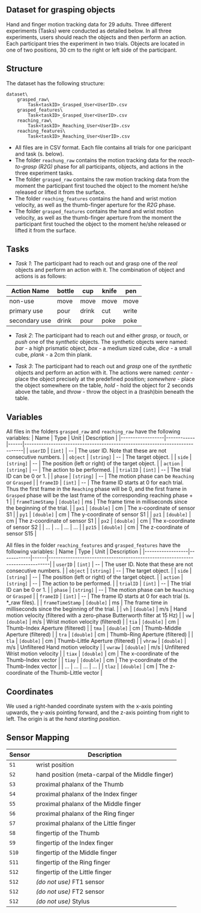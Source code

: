 ## Dataset for grasping objects
Hand and finger motion tracking data for 29 adults. Three different experiments (Tasks) were conducted as detailed below. In all three experiments, users should reach the objects and then perform an action.
Each participant tries the experiment in two trials. Objects are located in one of two positions, 30 cm to the right or left side of the participant.

## Structure
The dataset has the following structure:

    dataset\
	    grasped_raw\
		    Task<taskID>_Grasped_User<UserID>.csv
		grasped_features\
		    Task<taskID>_Grasped_User<UserID>.csv
	    reaching_raw\
		    Task<taskID>_Reaching_User<UserID>.csv
	    reaching_features\
		    Task<taskID>_Reaching_User<UserID>.csv

- All files are in CSV format. Each file contains all trials for one paricipant and task (s. below).
- The folder `reachung_raw` contains the motion tracking data for the *reach-to-grasp (R2G)* phase for all participants, objects, and actions in the three experiment tasks.
- The folder `grasped_raw` contains the raw motion tracking data from the moment the participant first touched the object to the moment he/she released or lifted it from the surface.
- The folder `reaching_features` contains the hand and wrist motion velocity, as well as the thumb-finger aperture for the *R2G* phase.
- The folder `grasped_features` contains the hand and wrist motion velocity, as well as the thumb-finger aperture from the moment the participant first touched the object to the moment he/she released or lifted it from the surface.

## Tasks
- *Task 1*: The participant had to reach out and grasp one of the *real* objects and perform an action with it. The combination of object and actions is as follows:

| Action Name     | bottle     | cup   | knife | pen   |
|-----------------|------------|-------|-------|-------|
| non-use         | move       | move  | move  | move  |
| primary use     | pour       | drink | cut   | write |
| secondary use   | drink      | pour  | poke  | poke  |

- *Task 2*: The participant had to reach out and either *grasp*, or *touch*, or *push* one of the *synthetic* objects. The synthetic objects were named: *bar* - a high prismatic object, *box* - a medium sized cube, *dice* - a small cube, *plank* - a 2cm thin plank.

- *Task 3*: The participant had to reach out and *grasp* one of the *synthetic* objects and perform an action with it. The actions were named: *center* - place the object precisely at the predefined position; *somewhere* - place the object somewhere on the table, *hold* - hold the object for 2 seconds above the table, and *throw* - throw the object in a (trash)bin beneath the table.

## Variables
All files in the folders `grasped_raw` and `reaching_raw` have the following variables:
| Name             | Type       | Unit | Description                                                                 |
|------------------|------------|------|-----------------------------------------------------------------------------|
| `userID`         | `[int]`    |  --  | The user ID. Note that these are not consecutive numbers.                   |
| `object`         | `[string]` |  --  | The target object.                                                          |
| `side`           | `[string]` |  --  | The position (left or right) of the target object.                          |
| `action`         | `[string]` |  --  | The action to be performed.                                                 |
| `trialID`        | `[int]`    |  --  | The trial ID can be 0 or 1.                                                 |
| `phase`          | `[string]` |  --  | The motion phase can be `Reaching` or `Grasped`                             |
| `frameID`        | `[int]`    |  --  | The frame ID starts at 0 for each trial. Thus the first frame in the `Reaching` phase will be 0, and the first frame in `Grasped` phase will be the last frame of the corresponding reaching phase + 1                    |
| `frameTimeStamp` | `[double]` |  ms  | The frame time in milliseconds since the beginning of the trial.            |
| `px1`            | `[double]` |  cm  | The x-coordinate of sensor S1                                               |
| `py1`            | `[double]` |  cm  | The y-coordinate of sensor S1                                               |
| `pz1`            | `[double]` |  cm  | The z-coordinate of sensor S1                                               |
| `px2`            | `[double]` |  cm  | The x-coordinate of sensor S2                                               |
|       ...        |     ...    |  ... | ...                                                                         |
| `pz15`           | `[double]` |  cm  | The z-coordinate of sensor S15                                              |

All files in the folder `reaching_features` and `grasped_features` have the following variables:
| Name             | Type       | Unit | Description                                                                  |
|------------------|------------|------|------------------------------------------------------------------------------|
| `userID`         | `[int]`    |  --  | The user ID. Note that these are not consecutive numbers.                    |
| `object`         | `[string]` |  --  | The target object.                                                           |
| `side`           | `[string]` |  --  | The position (left or right) of the target object.                           |
| `action`         | `[string]` |  --  | The action to be performed.                                                  |
| `trialID`        | `[int]`    |  --  | The trial ID can be 0 or 1.                                                  |
| `phase`          | `[string]` |  --  | The motion phase can be `Reaching` or `Grasped`                              |
| `frameID`        | `[int]`    |  --  | The frame ID starts at 0 for each trial (s. *_raw files).                    |
| `frameTimeStamp` | `[double]` |  ms  | The frame time in milliseconds since the beginning of the trial.             |
| `vh`             | `[double]` |  m/s | Hand motion velocity (filtered with a zero-phase Butterworth filter at 15 Hz) |
| `vw`             | `[double]` |  m/s | Wrist motion velocity (filtered)                                             |
| `tia`            | `[double]` |  cm  | Thumb-Index Aperture (filtered)                                              |
| `tma`            | `[double]` |  cm  | Thumb-Middle Aperture (filtered)                                             |
| `tra`            | `[double]` |  cm  | Thumb-Ring Aperture (filtered)                                               |
| `tla`            | `[double]` |  cm  | Thumb-Little Aperture (filtered)                                             |
| `vhraw`          | `[double]` |  m/s | Unfiltered Hand motion velocity                                              |
| `vwraw`          | `[double]` |  m/s | Unfiltered Wrist motion velocity                                             |
| `tiax`           | `[double]` |  cm  | The x-coordinate of the Thumb-Index vector                                   |
| `tiay`           | `[double]` |  cm  | The y-coordinate of the Thumb-Index vector                                   |
|       ...        |     ...    |  ... | ...                                                                          |
| `tlaz`           | `[double]` |  cm  | The z-coordinate of the Thumb-Little vector                                  |

## Coordinates
We used a right-handed coordinate system with the x-axis pointing upwards, the y-axis pointing forward, and the z-axis pointing from right to left. The origin is at the *hand starting position*.

## Sensor Mapping

| Sensor | Description                                           |
|--------|-------------------------------------------------------|
| `S1`   | wrist position                                        |
| `S2`   | hand position (meta-carpal of the Middle finger)      |
| `S3`   | proximal phalanx of the Thumb                         |
| `S4`   | proximal phalanx of the Index finger                  |
| `S5`   | proximal phalanx of the Middle finger                 |
| `S6`   | proximal phalanx of the Ring finger                   |
| `S7`   | proximal phalanx of the Little finger                 |
| `S8`   | fingertip of the Thumb                                |
| `S9`   | fingertip of the Index finger                         |
| `S10`  | fingertip of the Middle finger                        |
| `S11`  | fingertip of the Ring finger                          |
| `S12`  | fingertip of the Little finger                        |
| `S12`  | *(do not use)* FT1 sensor                             |
| `S12`  | *(do not use)* FT2 sensor                             |
| `S12`  | *(do not use)* Stylus                                 |


